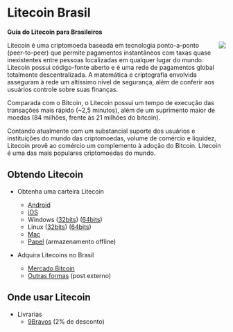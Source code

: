 # Litecoin Brasil
**Guia do Litecoin para Brasileiros**

<img align="right" src="https://raw.githubusercontent.com/rsandrade/litecoin-br/master/img/256px-Full_Logo_L.png"> Litecoin é uma criptomoeda baseada em tecnologia ponto-a-ponto (peer-to-peer) que permite pagamentos instantâneos com taxas
quase inexistentes entre pessoas localizadas em qualquer lugar do mundo. Litecoin possui código-fonte aberto e é uma rede de
pagamentos global totalmente descentralizada. A matemática e criptografia envolvida asseguram à rede um altíssimo nível de 
segurança, além de conferir aos usuários controle sobre suas finanças.

Comparada com o Bitcoin, o Litecoin possui um tempo de execução das transações mais rápido (~2,5 minutos), além de um suprimento maior de moedas (84 milhões, frente às 21 milhões do bitcoin).

Contando atualmente com um substancial suporte dos usuários e instituições do mundo das criptomoedas, volume de comércio e 
liquidez, Litecoin provê ao comércio um complemento à adoção do Bitcoin. Litecoin é uma das mais populares criptomoedas do mundo.

## Obtendo Litecoin

- Obtenha uma carteira Litecoin
  - [Android](https://play.google.com/store/apps/details?id=com.loafwallet&hl=pt_BR)
  - [iOS](https://itunes.apple.com/us/app/loafwallet/id1119332592)
  - Windows
      ([32bits](https://download.litecoin.org/litecoin-0.14.2/win/litecoin-0.14.2-win32-setup.exe))
      ([64bits](https://download.litecoin.org/litecoin-0.14.2/win/litecoin-0.14.2-win64-setup.exe))
  - Linux
      ([32bits](https://download.litecoin.org/litecoin-0.14.2/linux/litecoin-0.14.2-i686-pc-linux-gnu.tar.gz))
      ([64bits](https://download.litecoin.org/litecoin-0.14.2/linux/litecoin-0.14.2-x86_64-linux-gnu.tar.gz))
  - [Mac](https://download.litecoin.org/litecoin-0.14.2/osx/litecoin-0.14.2-osx.dmg)
  - [Papel](http://www.liteaddress.org/) (armazenamento offline)

- Adquira Litecoins no Brasil

  - [Mercado Bitcoin](https://www.mercadobitcoin.com.br/)
  - [Outras formas](https://www.buybitcoinworldwide.com/pt-br/litecoin/compre/) (post externo)

## Onde usar Litecoin

- Livrarias
  - [9Bravos](http://www.9bravos.com.br/loja) (2% de desconto)
